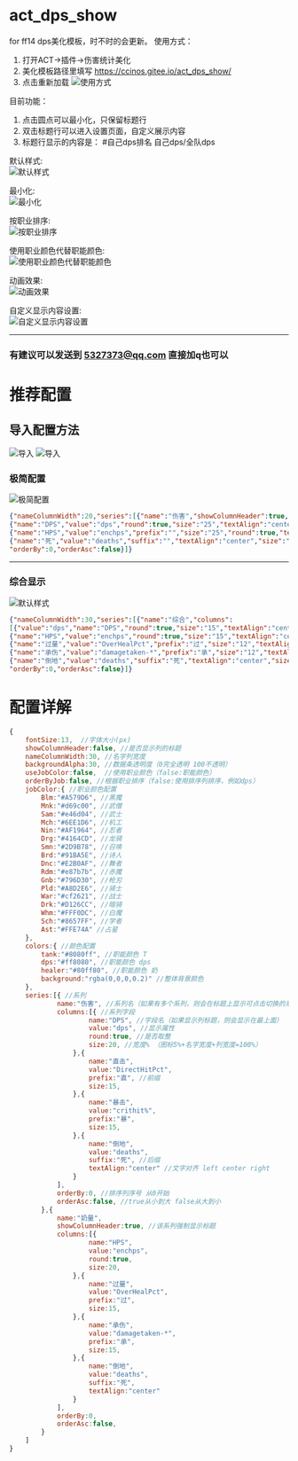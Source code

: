 # act_dps_show
for ff14 
dps美化模板，时不时的会更新。
使用方式：
 1. 打开ACT->插件->伤害统计美化
 2. 美化模板路径里填写 https://ccinos.gitee.io/act_dps_show/
 3. 点击重新加载
![使用方式](https://ccinos.gitee.io/act_dps_show/readme/settoact.png)

目前功能：
 1. 点击圆点可以最小化，只保留标题行
 2. 双击标题行可以进入设置页面，自定义展示内容
 3. 标题行显示的内容是：  #自己dps排名 自己dps/全队dps

默认样式:  
![默认样式](https://ccinos.gitee.io/act_dps_show/readme/default.png)
 
最小化:  
![最小化](https://ccinos.gitee.io/act_dps_show/readme/minitype.png)

按职业排序:  
![按职业排序](https://ccinos.gitee.io/act_dps_show/readme/sortbyjob.png)

使用职业颜色代替职能颜色:  
![使用职业颜色代替职能颜色](https://ccinos.gitee.io/act_dps_show/readme/colorbyjob.png)

动画效果:  
![动画效果](https://ccinos.gitee.io/act_dps_show/readme/animate.gif)

自定义显示内容设置:  
![自定义显示内容设置](https://ccinos.gitee.io/act_dps_show/readme/setting.png)

---
### 有建议可以发送到 5327373@qq.com 直接加q也可以


# 推荐配置

## 导入配置方法

![导入](https://ccinos.gitee.io/act_dps_show/readme/optionimport.png)
![导入](https://ccinos.gitee.io/act_dps_show/readme/importpage.png)

### 极简配置
![极简配置](https://ccinos.gitee.io/act_dps_show/readme/sortbyjob.png)
```json
{"nameColumnWidth":20,"series":[{"name":"伤害","showColumnHeader":true,"columns":[
{"name":"DPS","value":"dps","round":true,"size":"25","textAlign":"center"},
{"name":"HPS","value":"enchps","prefix":"","size":"25","round":true,"textAlign":"center"},
{"name":"死","value":"deaths","suffix":"","textAlign":"center","size":"20"}],
"orderBy":0,"orderAsc":false}]}
```
---
### 综合显示
![默认样式](https://ccinos.gitee.io/act_dps_show/readme/default.png)
```json
{"nameColumnWidth":30,"series":[{"name":"综合","columns":
[{"value":"dps","name":"DPS","round":true,"size":"15","textAlign":"center"},
{"name":"HPS","value":"enchps","round":true,"size":"15","textAlign":"center"},
{"name":"过量","value":"OverHealPct","prefix":"过","size":"12","textAlign":"center"},
{"name":"承伤","value":"damagetaken-*","prefix":"承","size":"12","textAlign":"center"},
{"name":"倒地","value":"deaths","suffix":"死","textAlign":"center","size":"10"}],
"orderBy":0,"orderAsc":false}]}
```

# 配置详解

```javascript
{
    fontSize:13,  //字体大小(px)
    showColumnHeader:false, //是否显示列的标题
    nameColumnWidth:30, //名字列宽度
    backgroundAlpha:30, //数据条透明度（0完全透明 100不透明）
    useJobColor:false,  //使用职业颜色（false:职能颜色）
    orderByJob:false, //根据职业排序（false:使用排序列排序，例如dps）
    jobColor:{ //职业颜色配置
        Blm:"#A579D6", //黑魔
        Mnk:"#d69c00", //武僧
        Sam:"#e46d04", //武士
        Mch:"#6EE1D6", //机工
        Nin:"#AF1964", //忍者
        Drg:"#4164CD", //龙骑
        Smn:"#2D9B78", //召唤
        Brd:"#91BA5E", //诗人
        Dnc:"#E2B0AF", //舞者
        Rdm:"#e87b7b", //赤魔
        Gnb:"#796D30", //枪刃
        Pld:"#A8D2E6", //骑士
        War:"#cf2621", //战士
        Drk:"#D126CC", //暗骑
        Whm:"#FFF0DC", //白魔
        Sch:"#8657FF", //学者
        Ast:"#FFE74A" //占星
    },
    colors:{ //颜色配置
        tank:"#8080ff", //职能颜色 T
        dps:"#ff8080", //职能颜色 dps
        healer:"#80ff80", //职能颜色 奶
        background:"rgba(0,0,0,0.2)" //整体背景颜色
    },
    series:[{ //系列
            name:"伤害", //系列名（如果有多个系列，则会在标题上显示可点击切换的系列名）
            columns:[{ //系列字段
                    name:"DPS", //字段名（如果显示列标题，则会显示在最上面）
                    value:"dps", //显示属性
                    round:true, //是否取整
                    size:20, //宽度% （图标5%+名字宽度+列宽度=100%）
                },{
                    name:"直击",
                    value:"DirectHitPct",
                    prefix:"直", //前缀
                    size:15,
                },{
                    name:"暴击",
                    value:"crithit%",
                    prefix:"暴",
                    size:15,
                },{
                    name:"倒地",
                    value:"deaths",
                    suffix:"死", //后缀
                    textAlign:"center" //文字对齐 left center right
                }
            ],
            orderBy:0, //排序列序号 从0开始
            orderAsc:false, //true从小到大 false从大到小
        },{
            name:"奶量",
            showColumnHeader:true, //该系列强制显示标题
            columns:[{
                    name:"HPS",
                    value:"enchps",
                    round:true,
                    size:20,
                },{
                    name:"过量",
                    value:"OverHealPct",
                    prefix:"过",
                    size:15,
                },{
                    name:"承伤",
                    value:"damagetaken-*",
                    prefix:"承",
                    size:15,
                },{
                    name:"倒地",
                    value:"deaths",
                    suffix:"死",
                    textAlign:"center"
                }
            ],
            orderBy:0,
            orderAsc:false,
        }
    ]
}
```


